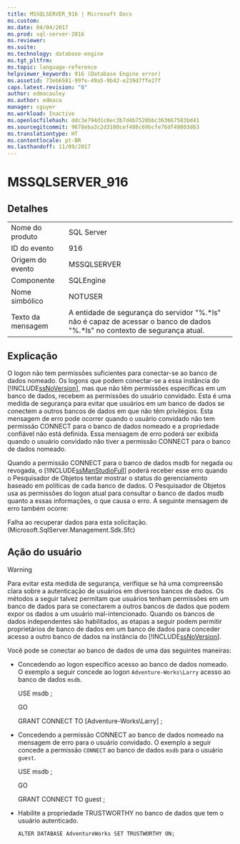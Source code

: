 ```yaml
---
title: MSSQLSERVER_916 | Microsoft Docs
ms.custom: 
ms.date: 04/04/2017
ms.prod: sql-server-2016
ms.reviewer: 
ms.suite: 
ms.technology: database-engine
ms.tgt_pltfrm: 
ms.topic: language-reference
helpviewer_keywords: 916 (Database Engine error)
ms.assetid: 73eb6581-99fe-49a5-9b42-e239d7ffe27f
caps.latest.revision: "8"
author: edmacauley
ms.author: edmaca
manager: cguyer
ms.workload: Inactive
ms.openlocfilehash: ddc3e794d1c6ec3b7d4b7528bbc363667583bd41
ms.sourcegitcommit: 9678eba3c2d3100cef408c69bcfe76df49803d63
ms.translationtype: HT
ms.contentlocale: pt-BR
ms.lasthandoff: 11/09/2017
---
```

# <a name="mssqlserver916"></a>MSSQLSERVER_916
  
## <a name="details"></a>Detalhes  
  
|||  
|-|-|  
|Nome do produto|SQL Server|  
|ID do evento|916|  
|Origem do evento|MSSQLSERVER|  
|Componente|SQLEngine|  
|Nome simbólico|NOTUSER|  
|Texto da mensagem|A entidade de segurança do servidor "%.*ls" não é capaz de acessar o banco de dados "%.\*ls" no contexto de segurança atual.|  
  
## <a name="explanation"></a>Explicação  
O logon não tem permissões suficientes para conectar-se ao banco de dados nomeado. Os logons que podem conectar-se a essa instância do [!INCLUDE[ssNoVersion](../../includes/ssnoversion-md.md)], mas que não têm permissões específicas em um banco de dados, recebem as permissões do usuário convidado. Esta é uma medida de segurança para evitar que usuários em um banco de dados se conectem a outros bancos de dados em que não têm privilégios. Esta mensagem de erro pode ocorrer quando o usuário convidado não tem permissão CONNECT para o banco de dados nomeado e a propriedade confiável não está definida. Essa mensagem de erro poderá ser exibida quando o usuário convidado não tiver a permissão CONNECT para o banco de dados nomeado.  
  
Quando a permissão CONNECT para o banco de dados msdb for negada ou revogada, o [!INCLUDE[ssManStudioFull](../../includes/ssmanstudiofull-md.md)] poderá receber esse erro quando o Pesquisador de Objetos tentar mostrar o status do gerenciamento baseado em políticas de cada banco de dados. O Pesquisador de Objetos usa as permissões do logon atual para consultar o banco de dados msdb quanto a essas informações, o que causa o erro. A seguinte mensagem de erro também ocorre:  
  
Falha ao recuperar dados para esta solicitação. (Microsoft.SqlServer.Management.Sdk.Sfc)  
  
## <a name="user-action"></a>Ação do usuário  
  
> [!WARNING]  
> Para evitar esta medida de segurança, verifique se há uma compreensão clara sobre a autenticação de usuários em diversos bancos de dados. Os métodos a seguir talvez permitam que usuários tenham permissões em um banco de dados para se conectarem a outros bancos de dados que podem expor os dados a um usuário mal-intencionado. Quando os bancos de dados independentes são habilitados, as etapas a seguir podem permitir proprietários de banco de dados em um banco de dados para conceder acesso a outro banco de dados na instância do [!INCLUDE[ssNoVersion](../../includes/ssnoversion-md.md)].  
  
Você pode se conectar ao banco de dados de uma das seguintes maneiras:  
  
-   Concedendo ao logon específico acesso ao banco de dados nomeado. O exemplo a seguir concede ao logon `Adventure-Works\Larry` acesso ao banco de dados `msdb`.  
  
    USE msdb ;  
  
    GO  
  
    GRANT CONNECT TO [Adventure-Works\Larry] ;  
  
-   Concedendo a permissão CONNECT ao banco de dados nomeado na mensagem de erro para o usuário convidado. O exemplo a seguir concede a permissão `CONNECT` ao banco de dados `msdb` para o usuário `guest`.  
  
    USE msdb ;  
  
    GO  
  
    GRANT CONNECT TO guest ;  
  
-   Habilite a propriedade TRUSTWORTHY no banco de dados que tem o usuário autenticado.  
  
    `ALTER DATABASE AdventureWorks SET TRUSTWORTHY ON;`  
  
